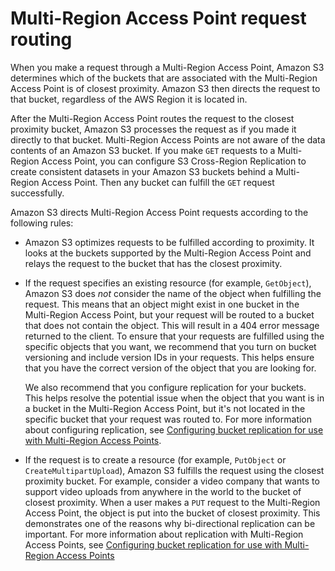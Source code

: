 # Multi\-Region Access Point request routing<a name="MultiRegionAccessPointRequestRouting"></a>

 When you make a request through a Multi\-Region Access Point, Amazon S3 determines which of the buckets that are associated with the Multi\-Region Access Point is of closest proximity\. Amazon S3 then directs the request to that bucket, regardless of the AWS Region it is located in\. 

 After the Multi\-Region Access Point routes the request to the closest proximity bucket, Amazon S3 processes the request as if you made it directly to that bucket\. Multi\-Region Access Points are not aware of the data contents of an Amazon S3 bucket\. If you make `GET` requests to a Multi\-Region Access Point, you can configure S3 Cross\-Region Replication to create consistent datasets in your Amazon S3 buckets behind a Multi\-Region Access Point\. Then any bucket can fulfill the `GET` request successfully\. 

 Amazon S3 directs Multi\-Region Access Point requests according to the following rules: 
+  Amazon S3 optimizes requests to be fulfilled according to proximity\. It looks at the buckets supported by the Multi\-Region Access Point and relays the request to the bucket that has the closest proximity\. 
+  If the request specifies an existing resource \(for example, `GetObject`\), Amazon S3 does *not* consider the name of the object when fulfilling the request\. This means that an object might exist in one bucket in the Multi\-Region Access Point, but your request will be routed to a bucket that does not contain the object\. This will result in a 404 error message returned to the client\. To ensure that your requests are fulfilled using the specific objects that you want, we recommend that you turn on bucket versioning and include version IDs in your requests\. This helps ensure that you have the correct version of the object that you are looking for\.

   We also recommend that you configure replication for your buckets\. This helps resolve the potential issue when the object that you want is in a bucket in the Multi\-Region Access Point, but it's not located in the specific bucket that your request was routed to\. For more information about configuring replication, see [Configuring bucket replication for use with Multi\-Region Access Points](MultiRegionAccessPointBucketReplication.md)\. 
+  If the request is to create a resource \(for example, `PutObject` or `CreateMultipartUpload`\), Amazon S3 fulfills the request using the closest proximity bucket\. For example, consider a video company that wants to support video uploads from anywhere in the world to the bucket of closest proximity\. When a user makes a `PUT` request to the Multi\-Region Access Point, the object is put into the bucket of closest proximity\. This demonstrates one of the reasons why bi\-directional replication can be important\. For more information about replication with Multi\-Region Access Points, see [Configuring bucket replication for use with Multi\-Region Access Points](MultiRegionAccessPointBucketReplication.md)